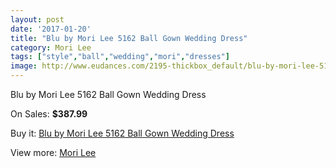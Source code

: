 ```yaml
---
layout: post
date: '2017-01-20'
title: "Blu by Mori Lee 5162 Ball Gown Wedding Dress"
category: Mori Lee
tags: ["style","ball","wedding","mori","dresses"]
image: http://www.eudances.com/2195-thickbox_default/blu-by-mori-lee-5162-ball-gown-wedding-dress.jpg
---
```

Blu by Mori Lee 5162 Ball Gown Wedding Dress

On Sales: **$387.99**
<a href="https://www.eudances.com/en/mori-lee/736-blu-by-mori-lee-5162-ball-gown-wedding-dress.html"><amp-img layout="responsive" width="600" height="600" src="//www.eudances.com/2195-thickbox_default/blu-by-mori-lee-5162-ball-gown-wedding-dress.jpg" alt="Blu by Mori Lee 5162 Ball Gown Wedding Dress 0" /></a>
<a href="https://www.eudances.com/en/mori-lee/736-blu-by-mori-lee-5162-ball-gown-wedding-dress.html"><amp-img layout="responsive" width="600" height="600" src="//www.eudances.com/2196-thickbox_default/blu-by-mori-lee-5162-ball-gown-wedding-dress.jpg" alt="Blu by Mori Lee 5162 Ball Gown Wedding Dress 1" /></a>
<a href="https://www.eudances.com/en/mori-lee/736-blu-by-mori-lee-5162-ball-gown-wedding-dress.html"><amp-img layout="responsive" width="600" height="600" src="//www.eudances.com/2197-thickbox_default/blu-by-mori-lee-5162-ball-gown-wedding-dress.jpg" alt="Blu by Mori Lee 5162 Ball Gown Wedding Dress 2" /></a>
<a href="https://www.eudances.com/en/mori-lee/736-blu-by-mori-lee-5162-ball-gown-wedding-dress.html"><amp-img layout="responsive" width="600" height="600" src="//www.eudances.com/2198-thickbox_default/blu-by-mori-lee-5162-ball-gown-wedding-dress.jpg" alt="Blu by Mori Lee 5162 Ball Gown Wedding Dress 3" /></a>

Buy it: [Blu by Mori Lee 5162 Ball Gown Wedding Dress](https://www.eudances.com/en/mori-lee/736-blu-by-mori-lee-5162-ball-gown-wedding-dress.html "Blu by Mori Lee 5162 Ball Gown Wedding Dress")

View more: [Mori Lee](https://www.eudances.com/en/9-mori-lee "Mori Lee")